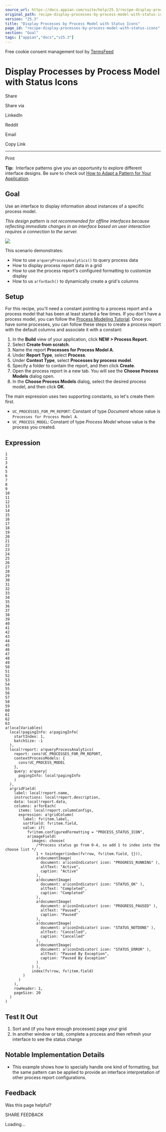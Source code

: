 ```yaml
---
source_url: https://docs.appian.com/suite/help/25.3/recipe-display-processes-by-process-model-with-status-icons.html
original_path: recipe-display-processes-by-process-model-with-status-icons.html
version: "25.3"
title: "Display Processes by Process Model with Status Icons"
page_id: "recipe-display-processes-by-process-model-with-status-icons"
section: "Goal"
tags: ["appian","docs","v25.3"]
---
```



Free cookie consent management tool by [TermsFeed](https://www.termsfeed.com/)

# Display Processes by Process Model with Status Icons

Share

Share via

LinkedIn

Reddit

Email

Copy Link

* * *

Print

**Tip:**  Interface patterns give you an opportunity to explore different interface designs. Be sure to check out [How to Adapt a Pattern for Your Application](Adapt_a_SAIL_Recipe_to_Work_with_My_Applications.html).

## Goal

Use an interface to display information about instances of a specific process model.

_This design pattern is not recommended for offline interfaces because reflecting immediate changes in an interface based on user interaction requires a connection to the server._

![](images/SAIL_Recipe_Process_Grid.png)

This scenario demonstrates:

-   How to use `a!queryProcessAnalytics()` to query process data
-   How to display process report data in a grid
-   How to use the process report's configured formatting to customize display
-   How to us `a!forEach()` to dynamically create a grid's columns

## Setup

For this recipe, you'll need a constant pointing to a process report and a process model that has been at least started a few times. If you don't have a process model, you can follow the [Process Modeling Tutorial](Process_Modeling_Tutorial.html). Once you have some processes, you can follow these steps to create a process report with the default columns and associate it with a constant:

1.  In the **Build** view of your application, click **NEW > Process Report**.
2.  Select **Create from scratch**.
3.  Name the report **Processes for Process Model A**.
4.  Under **Report Type**, select **Process**.
5.  Under **Context Type**, select **Processes by process model**.
6.  Specify a folder to contain the report, and then click **Create**.
7.  Open the process report in a new tab. You will see the **Choose Process Models** dialog open.
8.  In the **Choose Process Models** dialog, select the desired process model, and then click **OK**.

The main expression uses two supporting constants, so let's create them first.

-   `UC_PROCESSES_FOR_PM_REPORT`: Constant of type _Document_ whose value is `Processes for Process Model A`.
-   `UC_PROCESS_MODEL`: Constant of type _Process Model_ whose value is the process you created.

## Expression

```
1
2
3
4
5
6
7
8
9
10
11
12
13
14
15
16
17
18
19
20
21
22
23
24
25
26
27
28
29
30
31
32
33
34
35
36
37
38
39
40
41
42
43
44
45
46
47
48
49
50
51
52
53
54
55
56
57
58
59
60
61
62
63
a!localVariables(
  local!pagingInfo: a!pagingInfo(
    startIndex: 1,
    batchSize: -1
  ),
  local!report: a!queryProcessAnalytics(
    report: cons!UC_PROCESSES_FOR_PM_REPORT,
    contextProcessModels: {
      cons!UC_PROCESS_MODEL
    },
    query: a!query(
      pagingInfo: local!pagingInfo
    )
  ),
  a!gridField(
    label: local!report.name,
    instructions: local!report.description,
    data: local!report.data,
    columns: a!forEach(
      items: local!report.columnConfigs,
      expression: a!gridColumn(
        label: fv!item.label,
        sortField: fv!item.field,
        value: if(
          fv!item.configuredFormatting = "PROCESS_STATUS_ICON",
          a!imageField(
            images: choose(
              /*Process status go from 0-4, so add 1 to index into the choose list */
              1 + tointeger(index(fv!row, fv!item.field, {})),
              a!documentImage(
                document: a!iconIndicator( icon: "PROGRESS_RUNNING" ),
                altText: "Active",
                caption: "Active"
              ),
              a!documentImage(
                document: a!iconIndicator( icon: "STATUS_OK" ),
                altText: "Completed",
                caption: "Completed"
              ),
              a!documentImage(
                document: a!iconIndicator( icon: "PROGRESS_PAUSED" ),
                altText: "Paused",
                caption: "Paused"
              ),
              a!documentImage(
                document: a!iconIndicator( icon: "STATUS_NOTDONE" ),
                altText: "Cancelled",
                caption: "Cancelled"
              ),
              a!documentImage(
                document: a!iconIndicator( icon: "STATUS_ERROR" ),
                altText: "Paused By Exception",
                caption: "Paused By Exception"
              )
            ) ),
            index(fv!row, fv!item.field)
        )
      )
    ),
    rowHeader: 1,
    pageSize: 20
  )
)
```

## Test It Out

1.  Sort and (if you have enough processes) page your grid
2.  In another window or tab, complete a process and then refresh your interface to see the status change

## Notable Implementation Details

-   This example shows how to specially handle one kind of formatting, but the same pattern can be applied to provide an interface interpretation of other process report configurations.

## Feedback

Was this page helpful?

SHARE FEEDBACK

Loading...